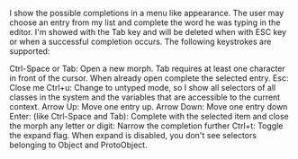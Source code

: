 I show the possible completions in a menu like appearance. The user may choose an entry from my list and complete the word he was typing in the editor. I'm showed with the Tab key and will be deleted when with ESC key or when a successful completion occurs. The following keystrokes are supported:Ctrl-Space or Tab: Open a new morph. Tab requires at least one character in front of the cursor. When already open complete the selected entry. Esc: Close meCtrl+u: Change to untyped mode, so I show all selectors of all classes in the system and the variables that are accessible to the current context.Arrow Up: Move one entry up.Arrow Down: Move one entry downEnter: (like Ctrl-Space and Tab): Complete with the selected item and close the morphany letter or digit: Narrow the completion furtherCtrl+t: Toggle the expand flag. When expand is disabled, you don't see selectors belonging to Object and ProtoObject. 